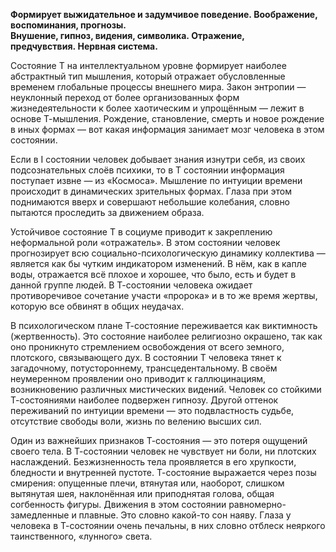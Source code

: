 **Формирует выжидательное и задумчивое поведение. Воображение, воспоминания, прогнозы.  
Внушение, гипноз, видения, символика. Отражение, предчувствия. Нервная система.**

Состояние T на интеллектуальном уровне формирует наиболее абстрактный тип мышления, который отражает обусловленные временем глобальные процессы внешнего мира. Закон энтропии — неуклонный переход от более организованных форм жизнедеятельности к более хаотическим и упрощённым — лежит в основе Т-мышления. Рождение, становление, смерть и новое рождение в иных формах — вот какая информация занимает мозг человека в этом состоянии.

Если в I состоянии человек добывает знания изнутри себя, из своих подсознательных слоёв психики, то в T состоянии информация поступает извне — из «Космоса». Мышление по интуиции времени происходит в динамических зрительных формах. Глаза при этом поднимаются вверх и совершают небольшие колебания, словно пытаются проследить за движением образа.

Устойчивое состояние T в социуме приводит к закреплению неформальной роли «отражатель». В этом состоянии человек прогнозирует всю социально-психологическую динамику коллектива — является как бы чутким индикатором изменений. В нём, как в капле воды, отражается всё плохое и хорошее, что было, есть и будет в данной группе людей. В Т-состоянии человека ожидает противоречивое сочетание участи «пророка» и в то же время жертвы, которую все обвинят в общих неудачах.

В психологическом плане Т-состояние переживается как виктимность (жертвенность). Это состояние наиболее религиозно окрашено, так как оно проникнуто стремлением освобождения от всего земного, плотского, связывающего дух. В состоянии T человека тянет к загадочному, потустороннему, трансцедентальному. В своём неумеренном проявлении оно приводит к галлюцинациям, возникновению различных мистических видений. Человек со стойкими Т-состояниями наиболее подвержен гипнозу. Другой оттенок переживаний по интуиции времени — это подвластность судьбе, отсутствие свободы воли, жизнь по велению высших сил.

Один из важнейших признаков Т-состояния — это потеря ощущений своего тела. В Т-состоянии человек не чувствует ни боли, ни плотских наслаждений. Безжизненность тела проявляется в его хрупкости, бледности и внутренней пустоте. Т-состояние выражается через позы смирения: опущенные плечи, втянутая или, наоборот, слишком вытянутая шея, наклонённая или приподнятая голова, общая согбенность фигуры. Движения в этом состоянии равномерно-замедленные и плавные. Это словно какой-то сон наяву. Глаза у человека в Т-состоянии очень печальны, в них словно отблеск неяркого таинственного, «лунного» света.